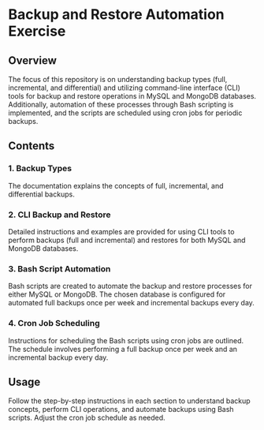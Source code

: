 # Backup and Restore Automation Exercise

## Overview
The focus of this repository is on understanding backup types (full, incremental, and differential) and utilizing command-line interface (CLI) tools for backup and restore operations in MySQL and MongoDB databases. Additionally, automation of these processes through Bash scripting is implemented, and the scripts are scheduled using cron jobs for periodic backups.

## Contents

### 1. Backup Types
The documentation explains the concepts of full, incremental, and differential backups.

### 2. CLI Backup and Restore
Detailed instructions and examples are provided for using CLI tools to perform backups (full and incremental) and restores for both MySQL and MongoDB databases.

### 3. Bash Script Automation
Bash scripts are created to automate the backup and restore processes for either MySQL or MongoDB. The chosen database is configured for automated full backups once per week and incremental backups every day.

### 4. Cron Job Scheduling
Instructions for scheduling the Bash scripts using cron jobs are outlined. The schedule involves performing a full backup once per week and an incremental backup every day.

## Usage
Follow the step-by-step instructions in each section to understand backup concepts, perform CLI operations, and automate backups using Bash scripts. Adjust the cron job schedule as needed.
